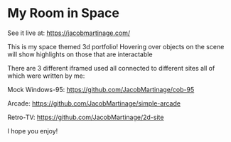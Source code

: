 # My Room in Space

See it live at: https://jacobmartinage.com/

This is my space themed 3d portfolio! Hovering over objects on the scene will show highlights on those that are interactable

There are 3 different iframed used all connected to different sites all of which were written by me:

Mock Windows-95: https://github.com/JacobMartinage/cob-95

Arcade: https://github.com/JacobMartinage/simple-arcade

Retro-TV: https://github.com/JacobMartinage/2d-site

I hope you enjoy!
